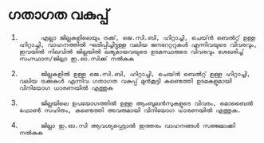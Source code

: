 # ഗതാഗത വകുപ്പ്

1.           എല്ലാ ജില്ലകളിലെയും ട്രക്ക്, ജെ.സി.ബി, ഹിറ്റാച്ചി, ചെയ്ന്‍ ബെല്‍റ്റ് ഉള്ള ഹിറ്റാച്ചി, വാഹനത്തില്‍ ഘടിപ്പിച്ചിട്ടുള്ള വലിയ ജനറേറ്ററുകള്‍ എന്നിവയുടെ വിവരവും, ഇവയില്‍ നിലവില്‍ ജില്ലയില്‍ ലഭ്യമായവയുടെ ഉടമസ്ഥരുടെ വിവരവും ശേഖരിച്ച് സംസ്ഥാന/ജില്ലാ ഇ.ഓ.സിക്ക് നല്‍കുക

2.           ജില്ലകളില്‍ ഉള്ള ജെ.സി.ബി, ഹിറ്റാച്ചി, ചെയ്ന്‍ ബെല്‍റ്റ് ഉള്ള ഹിറ്റാച്ചി, വലിയ ട്രക്കുകള്‍ എന്നിവ ഗതാഗത വകുപ്പ് മുന്‍കൂട്ടി കണ്ടെത്തി ഉടമകളുമായി വിനിയോഗ ധാരണയില്‍ എത്തുക

3.           ജില്ലയിലെ ഉപയോഗത്തില്‍ ഉള്ള ആംബുലന്‍സുകളുടെ വിവരം, മൊബൈല്‍ ഫോണ്‍ സഹിതം, കണ്ടെത്തി അവരുമായി വിനിയോഗ ധാരണയില്‍ എത്തുക.

4.           ജില്ലാ ഇ.ഓ.സി ആവശ്യപ്പെട്ടാല്‍ ഇത്തരം വാഹനങ്ങള്‍ സജ്ജമാക്കി നല്‍കുക

